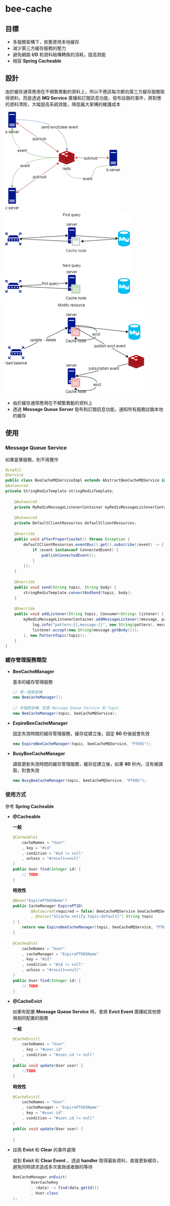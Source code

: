 # bee-cache

## 目標

* 多服務架構下，依舊使用本地緩存
* 減少第三方緩存服務的壓力
* 避免網路 __I/O__ 和資料結構轉換的消耗，提高效能
* 相容 __Spring Cacheable__


## 設計

由於緩存通常應用在不頻繁異動的資料上，所以不應該每次都向第三方緩存服務取得資料，而是透過 __MQ Service__ 廣播和訂閱訊息功能，發布註銷的事件，將對應的資料清除，大幅提高系統效能，降低龐大架構的維護成本

![](images/bee_cache.png)
![](images/bee_cache_query.png)
![](images/bee_cache_modify.png)


* 由於緩存通常應用在不頻繁異動的資料上
* 透過 __Message Queue Server__ 發布和訂閱訊息功能，通知所有服務註銷本地的緩存

## 使用

### Message Queue Service

如果是單服務，則不用實作

```java
@Log4j2
@Service
public class BeeCacheMQServiceImpl extends AbstractBeeCacheMQService implements  InitializingBean {
@Autowired
private StringRedisTemplate stringRedisTemplate;

    @Autowired
    private MyRedisMessageListenerContainer myRedisMessageListenerContainer;

    @Autowired
    private DefaultClientResources defaultClientResources;

    @Override
    public void afterPropertiesSet() throws Exception {
        defaultClientResources.eventBus().get().subscribe((event) -> {
            if (event instanceof ConnectedEvent) {
                publishConnectedEvent();
            }
        });
    }

    @Override
    public void send(String topic, String body) {
        stringRedisTemplate.convertAndSend(topic, body);
    }

    @Override
    public void addListener(String topic, Consumer<String> listener) {
        myRedisMessageListenerContainer.addMessageListener((message, pattern) -> {
            log.info("pattern:{},message:{}", new String(pattern), message);
            listener.accept(new String(message.getBody()));
        }, new PatternTopic(topic));
    }
}
```

### 緩存管理服務類型

* __BeeCacheManager__ 
    
    基本的緩存管理服務

    ```java
    // 單一服務架構
    new BeeCacheManager();

    // 多服務架構，配置 Message Queue Service 和 Topic
    new BeeCacheManager(topic, beeCacheMQService);
    ```
  

* __ExpireBeeCacheManager__

    固定失效時間的緩存管理服務，緩存從建立後，固定 __60__ 秒後就會失效

    ```java
    new ExpireBeeCacheManager(topic, beeCacheMQService, "PT60S");
    ```

* __BusyBeeCacheManager__

    讀取更新失效時間的緩存管理服務，緩存從建立後，如果 __60__ 秒內，沒有被讀取，則會失效

    ```java
    new BusyBeeCacheManager(topic, beeCacheMQService, "PT60S");
    ```


### 使用方式

參考 __Spring Cacheable__

* __@Cacheable__

  __一般__
  
  ```java
  @Cacheable(
      cacheNames = "User"
      , key = "#id"
      , condition = "#id != null"
      , unless = "#result==null"
  )
  public User find(Integer id) {
      // TODO
  }
  ```

  __時效性__

  ```java
  @Bean("ExpirePT60SName")
  public CacheManager ExpirePT1D(
          @Autowired(required = false) BeeCacheMQService beeCacheMQService
          , @Value("${cache.notify.topic:default}") String topic
  ) {
      return new ExpireBeeCacheManager(topic, beeCacheMQService, "PT60S");
  }
  
  @Cacheable(
      cacheNames = "User"
      , cacheManager = "ExpirePT60SName"
      , key = "#id"
      , condition = "#id != null"
      , unless = "#result==null"
  )
  public User find(Integer id) {
      // TODO
  }
  ```

* __@CacheEvict__

  如果有配置 __Message Queue Service__ 時，會將 __Evict Event__ 廣播給其他使用相同配置的服務

    __一般__
  
    ```java
    @CacheEvict(
        cacheNames = "User"
        , key = "#user.id"
        , condition = "#user.id != null"
    )
    public void update(User user) {
        //TODO
    }
    ```
    __時效性__

    ```java
    @CacheEvict(
        cacheNames = "User"
        , cacheManager = "ExpirePT60SName"
        , key = "#user.id"
        , condition = "#user.id != null"
    )
    public void update(User user) {
    
    }
    ```
  
* 註冊 __Evict__ 和 __Clear__ 的事件處理
  
  收到 __Evict__ 和 __Clear Event__ ，透過 __handler__ 取得最新資料，直接更新緩存，避免同時請求造成多次查詢或者鎖的等待

  ```java
  BeeCacheManager.onEvict(
          UserCacheKey
          , (data) -> find(data.getId())
          , User.class
  );
  ```
